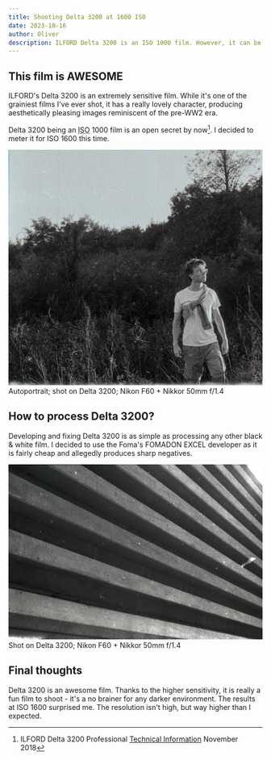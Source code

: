 ```yaml
---
title: Shooting Delta 3200 at 1600 ISO
date: 2023-10-16
author: Oliver
description: ILFORD Delta 3200 is an ISO 1000 film. However, it can be shot at ISO 1600 without any problems.
---
```


## This film is AWESOME
ILFORD's Delta 3200 is an extremely sensitive film. While it's one of the grainiest films I've ever shot, it has a really lovely character, producing aesthetically pleasing images reminiscent of the pre-WW2 era.

Delta 3200 being an <abbr title="International Organization for Standardization">ISO</abbr> 1000 film is an open secret by now[^1]. I decided to meter it for ISO 1600 this time.

![Autoportrait shot on Delta 3200](delta-3200-me.jpg)
Autoportrait; shot on Delta 3200; Nikon F60 + Nikkor 50mm f/1.4

## How to process Delta 3200?
Developing and fixing Delta 3200 is as simple as processing any other black & white film.
I decided to use the Foma's FOMADON EXCEL developer as it is fairly cheap and allegedly produces sharp negatives.

![An abstract architecture shot shot on Delta 3200](delta-3200-abstract.jpg)
Shot on Delta 3200; Nikon F60 + Nikkor 50mm f/1.4


## Final thoughts
Delta 3200 is an awesome film. Thanks to the higher sensitivity, it is really a fun film to shoot - it's a no brainer for any darker environment. The results at ISO 1600 surprised me. The resolution isn't high, but way higher than I expected.

[^1]: ILFORD Delta 3200 Professional [Technical Information](https://www.ilfordphoto.com/amfile/file/download/file/1913/product/682/) November 2018


